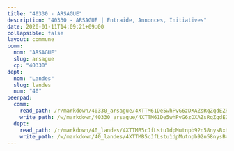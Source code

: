 ```yaml
---
title: "40330 - ARSAGUE"
description: "40330 - ARSAGUE | Entraide, Annonces, Initiatives"
date: 2020-01-11T14:09:21+09:00
collapsible: false
layout: commune
comm:
  nom: "ARSAGUE"
  slug: arsague
  cp: "40330"
dept:
  nom: "Landes"
  slug: landes
  num: "40"
peerpad:
  comm:
    read_path: /r/markdown/40330_arsague/4XTTM61De5whPvG6zDXAZsRqZqdEZRtrDUJX3ZrBRPSXFJ1kc
    write_path: /w/markdown/40330_arsague/4XTTM61De5whPvG6zDXAZsRqZqdEZRtrDUJX3ZrBRPSXFJ1kc-K3TgU8GmygaQsCfJmHk54tqvhmzoejLxcZwx97q4gVRy9jm1gmQaVLQvvEsgW2pRVd5xhf2h6HXHvqTwMo9f1zGADxs9qQT1v8jnXUVJH1i6Q5mHWsJnraQgDXL3sdC1JreseZzx
  dept:
    read_path: /r/markdown/40_landes/4XTTMB5cJfLstu1dpMutnpb92n58nysBxt2LvNHp8iFa2he7h
    write_path: /w/markdown/40_landes/4XTTMB5cJfLstu1dpMutnpb92n58nysBxt2LvNHp8iFa2he7h-K3TgUvrqNj5GqBsxRXbDQxXTucun7uHSVZWT5C8CgQNaESTTE4cfR63JCubPGiKkKruc9dwpRJsb8aWPbJoGCdC5JVr33cPSqpb1rkjpoPrBPEdrj3zMya2yHWSYgr5GG1nyDstK
---
```


